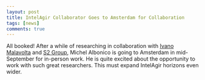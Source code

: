 ```yaml
---
layout: post
title: IntelAgir Collaborator Goes to Amsterdam for Collaboration
tags: [news]
comments: true
---
```


<!--![Patricia best reviewer award](/files/posts/patricia-best-reviewer-award-icsa-2021.jpg){: .mx-auto.d-block :}-->

All booked! After a while of researching in collaboration with [Ivano Malavolta](http://www.ivanomalavolta.com/) and [S2 Group](https://s2group.cs.vu.nl/), Michel Albonico is going to Amsterdam in mid-September for in-person work. He is quite excited about the opportunity to work with such great researchers. This must expand  IntelAgir horizons even wider.



